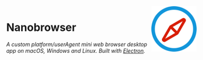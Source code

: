 <img src="assets/icons/icon/512x512.png" alt="logo" height="120" align="right" />

# Nanobrowser

*A custom platform/userAgent mini web browser desktop app on macOS, Windows and Linux. Built with [Electron](https://github.com/atom/electron).*

